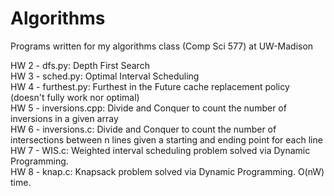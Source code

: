 # Algorithms
Programs written for my algorithms class (Comp Sci 577) at UW-Madison

HW 2 - dfs.py: Depth First Search <br/>
HW 3 - sched.py: Optimal Interval Scheduling <br/>
HW 4 - furthest.py: Furthest in the Future cache replacement policy (doesn't fully work nor optimal) <br/>
HW 5 - inversions.cpp: Divide and Conquer to count the number of inversions in a given array <br/>
HW 6 - inversions.c: Divide and Conquer to count the number of intersections between n lines given a starting and ending point for each line <br/>
HW 7 - WIS.c: Weighted interval scheduling problem solved via Dynamic Programming. <br/>
HW 8 - knap.c: Knapsack problem solved via Dynamic Programming.  O(nW) time. <br/>
